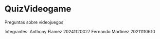 # QuizVideogame
Preguntas sobre videojuegos

Integrantes:
Anthony Flamez 20241120027
Fernando Martinez 20211110610
